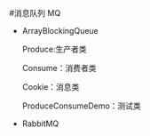 #消息队列 MQ

- ArrayBlockingQueue

  Produce:生产者类

  Consume：消费者类

  Cookie：消息类

  ProduceConsumeDemo：测试类

- RabbitMQ